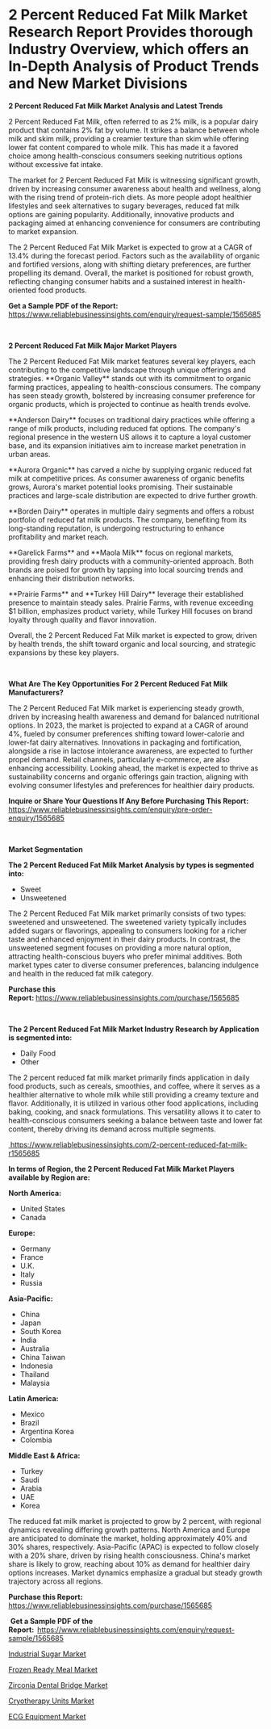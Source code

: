 <p><h1>2 Percent Reduced Fat Milk Market Research Report Provides thorough Industry Overview, which offers an In-Depth Analysis of Product Trends and New Market Divisions</h1></p><p><strong>2 Percent Reduced Fat Milk Market Analysis and Latest Trends</strong></p>
<p><p>2 Percent Reduced Fat Milk, often referred to as 2% milk, is a popular dairy product that contains 2% fat by volume. It strikes a balance between whole milk and skim milk, providing a creamier texture than skim while offering lower fat content compared to whole milk. This has made it a favored choice among health-conscious consumers seeking nutritious options without excessive fat intake.</p><p>The market for 2 Percent Reduced Fat Milk is witnessing significant growth, driven by increasing consumer awareness about health and wellness, along with the rising trend of protein-rich diets. As more people adopt healthier lifestyles and seek alternatives to sugary beverages, reduced fat milk options are gaining popularity. Additionally, innovative products and packaging aimed at enhancing convenience for consumers are contributing to market expansion. </p><p>The 2 Percent Reduced Fat Milk Market is expected to grow at a CAGR of 13.4% during the forecast period. Factors such as the availability of organic and fortified versions, along with shifting dietary preferences, are further propelling its demand. Overall, the market is positioned for robust growth, reflecting changing consumer habits and a sustained interest in health-oriented food products.</p></p>
<p><strong>Get a Sample PDF of the Report:&nbsp;</strong> <a href="https://www.reliablebusinessinsights.com/enquiry/request-sample/1565685?utm_campaign=1091&utm_medium=2&utm_source=Github&utm_content=ia&utm_term=07042025&utm_id=2-percent-reduced-fat-milk">https://www.reliablebusinessinsights.com/enquiry/request-sample/1565685</a></p>
<p>&nbsp;</p>
<p><strong>2 Percent Reduced Fat Milk Major Market Players</strong></p>
<p><p>The 2 Percent Reduced Fat Milk market features several key players, each contributing to the competitive landscape through unique offerings and strategies. **Organic Valley** stands out with its commitment to organic farming practices, appealing to health-conscious consumers. The company has seen steady growth, bolstered by increasing consumer preference for organic products, which is projected to continue as health trends evolve. </p><p>**Anderson Dairy** focuses on traditional dairy practices while offering a range of milk products, including reduced fat options. The company's regional presence in the western US allows it to capture a loyal customer base, and its expansion initiatives aim to increase market penetration in urban areas. </p><p>**Aurora Organic** has carved a niche by supplying organic reduced fat milk at competitive prices. As consumer awareness of organic benefits grows, Aurora's market potential looks promising. Their sustainable practices and large-scale distribution are expected to drive further growth.</p><p>**Borden Dairy** operates in multiple dairy segments and offers a robust portfolio of reduced fat milk products. The company, benefiting from its long-standing reputation, is undergoing restructuring to enhance profitability and market reach. </p><p>**Garelick Farms** and **Maola Milk** focus on regional markets, providing fresh dairy products with a community-oriented approach. Both brands are poised for growth by tapping into local sourcing trends and enhancing their distribution networks.</p><p>**Prairie Farms** and **Turkey Hill Dairy** leverage their established presence to maintain steady sales. Prairie Farms, with revenue exceeding $1 billion, emphasizes product variety, while Turkey Hill focuses on brand loyalty through quality and flavor innovation.</p><p>Overall, the 2 Percent Reduced Fat Milk market is expected to grow, driven by health trends, the shift toward organic and local sourcing, and strategic expansions by these key players.</p></p>
<p>&nbsp;</p>
<p><strong>What Are The Key Opportunities For 2 Percent Reduced Fat Milk Manufacturers?</strong></p>
<p><p>The 2 Percent Reduced Fat Milk market is experiencing steady growth, driven by increasing health awareness and demand for balanced nutritional options. In 2023, the market is projected to expand at a CAGR of around 4%, fueled by consumer preferences shifting toward lower-calorie and lower-fat dairy alternatives. Innovations in packaging and fortification, alongside a rise in lactose intolerance awareness, are expected to further propel demand. Retail channels, particularly e-commerce, are also enhancing accessibility. Looking ahead, the market is expected to thrive as sustainability concerns and organic offerings gain traction, aligning with evolving consumer lifestyles and preferences for healthier dairy products.</p></p>
<p><strong>Inquire or Share Your Questions If Any Before Purchasing This Report:</strong> <a href="https://www.reliablebusinessinsights.com/enquiry/pre-order-enquiry/1565685?utm_campaign=1091&utm_medium=2&utm_source=Github&utm_content=ia&utm_term=07042025&utm_id=2-percent-reduced-fat-milk">https://www.reliablebusinessinsights.com/enquiry/pre-order-enquiry/1565685</a></p>
<p>&nbsp;</p>
<p><strong>Market Segmentation</strong></p>
<p><strong>The 2 Percent Reduced Fat Milk Market Analysis by types is segmented into:</strong></p>
<p><ul><li>Sweet</li><li>Unsweetened</li></ul></p>
<p><p>The 2 Percent Reduced Fat Milk market primarily consists of two types: sweetened and unsweetened. The sweetened variety typically includes added sugars or flavorings, appealing to consumers looking for a richer taste and enhanced enjoyment in their dairy products. In contrast, the unsweetened segment focuses on providing a more natural option, attracting health-conscious buyers who prefer minimal additives. Both market types cater to diverse consumer preferences, balancing indulgence and health in the reduced fat milk category.</p></p>
<p><strong>Purchase this Report:&nbsp;</strong><a href="https://www.reliablebusinessinsights.com/purchase/1565685?utm_campaign=1091&utm_medium=2&utm_source=Github&utm_content=ia&utm_term=07042025&utm_id=2-percent-reduced-fat-milk">https://www.reliablebusinessinsights.com/purchase/1565685</a></p>
<p>&nbsp;</p>
<p><strong>The 2 Percent Reduced Fat Milk Market Industry Research by Application is segmented into:</strong></p>
<p><ul><li>Daily Food</li><li>Other</li></ul></p>
<p><p>The 2 percent reduced fat milk market primarily finds application in daily food products, such as cereals, smoothies, and coffee, where it serves as a healthier alternative to whole milk while still providing a creamy texture and flavor. Additionally, it is utilized in various other food applications, including baking, cooking, and snack formulations. This versatility allows it to cater to health-conscious consumers seeking a balance between taste and lower fat content, thereby driving its demand across multiple segments.</p></p>
<p><a href="https://www.reliablebusinessinsights.com/2-percent-reduced-fat-milk-r1565685?utm_campaign=1091&utm_medium=2&utm_source=Github&utm_content=ia&utm_term=07042025&utm_id=2-percent-reduced-fat-milk">&nbsp;https://www.reliablebusinessinsights.com/2-percent-reduced-fat-milk-r1565685</a></p>
<p><strong>In terms of Region, the 2 Percent Reduced Fat Milk Market Players available by Region are:</strong></p>
<p>
    <p> <strong> North America: </strong>
        <ul>
            <li>United States</li>
            <li>Canada</li>
        </ul>
        </p> 
    <p> <strong> Europe: </strong>
        <ul>
            <li>Germany</li>
            <li>France</li>
            <li>U.K.</li>
            <li>Italy</li>
            <li>Russia</li>
        </ul>
        </p> 
    <p> <strong> Asia-Pacific: </strong>
        <ul>
            <li>China</li>
            <li>Japan</li>
            <li>South Korea</li>
            <li>India</li>
            <li>Australia</li>
            <li>China Taiwan</li>
            <li>Indonesia</li>
            <li>Thailand</li>
            <li>Malaysia</li>
        </ul>
        </p> 
    <p> <strong> Latin America: </strong>
        <ul>
            <li>Mexico</li>
            <li>Brazil</li>
            <li>Argentina Korea</li>
            <li>Colombia</li>
        </ul>
        </p> 
    <p> <strong> Middle East & Africa: </strong>
        <ul>
            <li>Turkey</li>
            <li>Saudi</li>
            <li>Arabia</li>
            <li>UAE</li>
            <li>Korea</li>
        </ul>
    </p>
    </p>
<p><p>The reduced fat milk market is projected to grow by 2 percent, with regional dynamics revealing differing growth patterns. North America and Europe are anticipated to dominate the market, holding approximately 40% and 30% shares, respectively. Asia-Pacific (APAC) is expected to follow closely with a 20% share, driven by rising health consciousness. China's market share is likely to grow, reaching about 10% as demand for healthier dairy options increases. Market dynamics emphasize a gradual but steady growth trajectory across all regions.</p></p>
<p><strong>Purchase this Report: </strong><a href="https://www.reliablebusinessinsights.com/purchase/1565685?utm_campaign=1091&utm_medium=2&utm_source=Github&utm_content=ia&utm_term=07042025&utm_id=2-percent-reduced-fat-milk">https://www.reliablebusinessinsights.com/purchase/1565685</a></p>
<p>&nbsp;<strong>Get a Sample PDF of the Report:&nbsp;&nbsp;</strong><a href="https://www.reliablebusinessinsights.com/enquiry/request-sample/1565685?utm_campaign=1091&utm_medium=2&utm_source=Github&utm_content=ia&utm_term=07042025&utm_id=2-percent-reduced-fat-milk">https://www.reliablebusinessinsights.com/enquiry/request-sample/1565685</a></p>
<p><strong></strong></p>
<p><p><a href="https://github.com/edderkoliso1/Market-Research-Report-List-1/blob/main/industrial-sugar-market.md?utm_campaign=1091&utm_medium=2&utm_source=Github&utm_content=ia&utm_term=07042025&utm_id=2-percent-reduced-fat-milk">Industrial Sugar Market</a></p><p><a href="https://github.com/sarialahipff/Market-Research-Report-List-1/blob/main/frozen-ready-meal-market.md?utm_campaign=1091&utm_medium=2&utm_source=Github&utm_content=ia&utm_term=07042025&utm_id=2-percent-reduced-fat-milk">Frozen Ready Meal Market</a></p><p><a href="https://www.linkedin.com/pulse/growth-global-zirconia-dental-bridge-market-ananticipated81-of5se?utm_campaign=1091&utm_medium=2&utm_source=Github&utm_content=ia&utm_term=07042025&utm_id=2-percent-reduced-fat-milk">Zirconia Dental Bridge Market</a></p><p><a href="https://www.linkedin.com/pulse/cryotherapy-units-market-research-report-growth-trends-size-zzuhe?utm_campaign=1091&utm_medium=2&utm_source=Github&utm_content=ia&utm_term=07042025&utm_id=2-percent-reduced-fat-milk">Cryotherapy Units Market</a></p><p><a href="https://www.linkedin.com/pulse/ecg-equipment-market-research-report-projected-growth-trajectory-m4xae?utm_campaign=1091&utm_medium=2&utm_source=Github&utm_content=ia&utm_term=07042025&utm_id=2-percent-reduced-fat-milk">ECG Equipment Market</a></p></p>